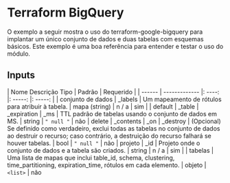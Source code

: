 # Terraform BigQuery

O exemplo a seguir mostra o uso do terraform-google-bigquery para implantar um único conjunto de dados e duas tabelas com esquemas básicos. Este exemplo é uma boa referência para entender e testar o uso do módulo.

## Inputs
| Nome Descrição Tipo | Padrão | Requerido |
| ------ | ------------- |: ----: |: -----: |: -----: |
| conjunto de dados | _labels | Um mapeamento de rótulos para atribuir à tabela. | mapa (string) | n / a | sim |
| default | _table | _expiration | _ms | TTL padrão de tabelas usando o conjunto de dados em MS. | string | `" null "` | não
| delete | _contents | _on | _destroy | (Opcional) Se definido como verdadeiro, exclui todas as tabelas no conjunto de dados ao destruir o recurso; caso contrário, a destruição do recurso falhará se houver tabelas. | bool | `" null "` | não
| projeto | _id | Projeto onde o conjunto de dados e a tabela são criados. | string | n / a | sim |
| tabelas | Uma lista de mapas que inclui table_id, schema, clustering, time_partitioning, expiration_time, rótulos em cada elemento. | objeto | `<list>` | não
